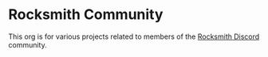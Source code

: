 # Rocksmith Community
This org is for various projects related to members of the [Rocksmith Discord](https://discord.gg/rocksmith-238233332511539200) community.
